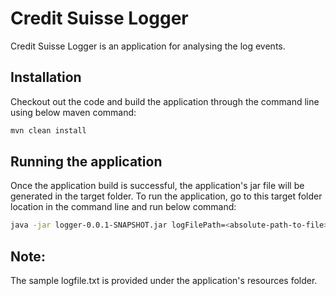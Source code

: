 # Credit Suisse Logger
Credit Suisse Logger is an application for analysing the log events.

## Installation
Checkout out the code and build the application through the command line using below maven command:
```bash
mvn clean install
```

## Running the application
Once the application build is successful, the application's jar file will be generated in the target folder. To run the application, go to this target folder location in the command line and run below command: 
```bash
java -jar logger-0.0.1-SNAPSHOT.jar logFilePath=<absolute-path-to-file>
```

## Note:
The sample logfile.txt is provided under the application's resources folder.
